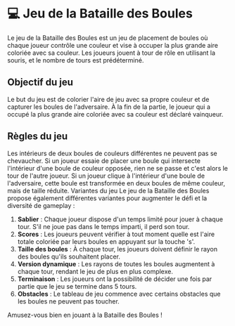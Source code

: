 <!--## Bonus et améliorations

Finalement, vous devrez implémenter au moins deux des améliorations suivantes :

1. **IA** : ajoutez un mode où l'ordinateur joue tout seul.
2. **Classement** : si vous implémentez l'IA, rajoutez de quoi mémoriser / afficher le classement des meilleurs scores.
3. **Mode billard** : les boules bougent selon les règles d'un billard.
4. **Création des obstacles** : rajoutez la possibilité de charger une aire de jeu agrémentée d'obstacles à partir d'un fichier texte.
5. **Pause et sauvegarde** : rajoutez la possibilité de mettre en pause le jeu et de reprendre la partie, et de sauvegarder l'état du jeu à ce moment-là.
6. **Sauvegarde des paramètres** : rajoutez un fichier de configuration pour le jeu afin de fixer les valeurs des différents paramètres.-->
# 💻 Jeu de la Bataille des Boules
Le jeu de la Bataille des Boules est un jeu de placement de boules où chaque joueur contrôle une couleur et vise à occuper la plus grande aire coloriée avec sa couleur. Les joueurs jouent à tour de rôle en utilisant la souris, et le nombre de tours est prédéterminé.

## Objectif du jeu
Le but du jeu est de colorier l'aire de jeu avec sa propre couleur et de capturer les boules de l'adversaire. À la fin de la partie, le joueur qui a occupé la plus grande aire coloriée avec sa couleur est déclaré vainqueur.

## Règles du jeu
Les intérieurs de deux boules de couleurs différentes ne peuvent pas se chevaucher. Si un joueur essaie de placer une boule qui intersecte l'intérieur d'une boule de couleur opposée, rien ne se passe et c'est alors le tour de l'autre joueur.
Si un joueur clique à l'intérieur d'une boule de l'adversaire, cette boule est transformée en deux boules de même couleur, mais de taille réduite.
Variantes du jeu
Le jeu de la Bataille des Boules propose également différentes variantes pour augmenter le défi et la diversité de gameplay :

1. **Sablier** : Chaque joueur dispose d'un temps limité pour jouer à chaque tour. S'il ne joue pas dans le temps imparti, il perd son tour.
2. **Scores** : Les joueurs peuvent vérifier à tout moment quelle est l'aire totale coloriée par leurs boules en appuyant sur la touche 's'.
3. **Taille des boules** : À chaque tour, les joueurs doivent définir le rayon des boules qu'ils souhaitent placer.
4. **Version dynamique** : Les rayons de toutes les boules augmentent à chaque tour, rendant le jeu de plus en plus complexe.
5. **Terminaison** : Les joueurs ont la possibilité de décider une fois par partie que le jeu se termine dans 5 tours.
6. **Obstacles** : Le tableau de jeu commence avec certains obstacles que les boules ne peuvent pas toucher.


Amusez-vous bien en jouant à la Bataille des Boules !
